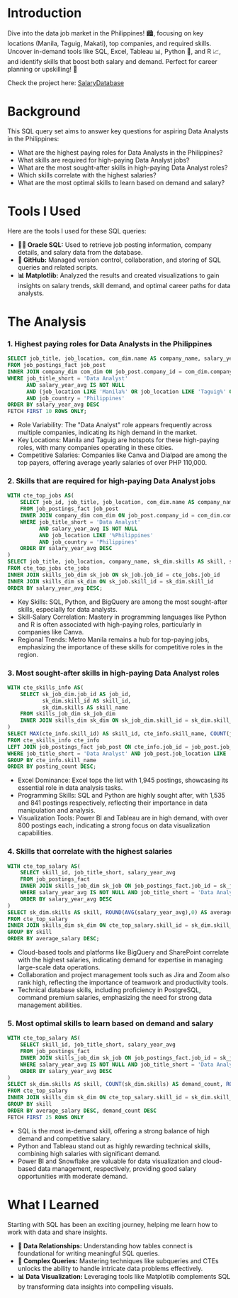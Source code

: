 # Introduction
Dive into the data job market in the Philippines! 🏙️, focusing on key locations (Manila, Taguig, Makati), top companies, and required skills. Uncover in-demand tools like SQL, Excel, Tableau 📊, Python 🐍, and R 📈, and identify skills that boost both salary and demand. Perfect for career planning or upskilling! 🚀

Check the project here: [SalaryDatabase](ProjectFiles/SalaryDatabase.sql)
# Background 
This SQL query set aims to answer key questions for aspiring Data Analysts in the Philippines:

- What are the highest paying roles for Data Analysts in the Philippines?
- What skills are required for high-paying Data Analyst jobs?
- What are the most sought-after skills in high-paying Data Analyst roles?
- Which skills correlate with the highest salaries?
- What are the most optimal skills to learn based on demand and salary?                                   
# Tools I Used
Here are the tools I used for these SQL queries:

- **🧑‍💻 Oracle SQL:** Used to retrieve job posting information, company details, and salary data from the database.
- **🔄 GitHub:** Managed version control, collaboration, and storing of SQL queries and related scripts.
- **📊 Matplotlib:** Analyzed the results and created visualizations to gain insights on salary trends, skill demand, and optimal career paths for data analysts.
# The Analysis
### 1. Highest paying roles for Data Analysts in the Philippines
```sql
SELECT job_title, job_location, com_dim.name AS company_name, salary_year_avg
FROM job_postings_fact job_post
INNER JOIN company_dim com_dim ON job_post.company_id = com_dim.company_id
WHERE job_title_short = 'Data Analyst'
      AND salary_year_avg IS NOT NULL
      AND (job_location LIKE 'Manila%' OR job_location LIKE 'Taguig%' OR job_location LIKE 'Makati%')
      AND job_country = 'Philippines'
ORDER BY salary_year_avg DESC
FETCH FIRST 10 ROWS ONLY; 
```
- Role Variability: The "Data Analyst" role appears frequently across multiple companies, indicating its high demand in the market.
- Key Locations: Manila and Taguig are hotspots for these high-paying roles, with many companies operating in these cities.
- Competitive Salaries: Companies like Canva and Dialpad are among the top payers, offering average yearly salaries of over PHP 110,000.
### 2. Skills that are required for high-paying Data Analyst jobs
```sql
WITH cte_top_jobs AS(
    SELECT job_id, job_title, job_location, com_dim.name AS company_name, salary_year_avg
    FROM job_postings_fact job_post
    INNER JOIN company_dim com_dim ON job_post.company_id = com_dim.company_id
    WHERE job_title_short = 'Data Analyst'
          AND salary_year_avg IS NOT NULL
          AND job_location LIKE '%Philippines' 
          AND job_country = 'Philippines'
    ORDER BY salary_year_avg DESC
)
SELECT job_title, job_location, company_name, sk_dim.skills AS skill, salary_year_avg
FROM cte_top_jobs cte_jobs
INNER JOIN skills_job_dim sk_job ON sk_job.job_id = cte_jobs.job_id
INNER JOIN skills_dim sk_dim ON sk_job.skill_id = sk_dim.skill_id
ORDER BY salary_year_avg DESC;
```
- Key Skills: SQL, Python, and BigQuery are among the most sought-after skills, especially for data analysts.
- Skill-Salary Correlation: Mastery in programming languages like Python and R is often associated with high-paying roles, particularly in companies like Canva.
- Regional Trends: Metro Manila remains a hub for top-paying jobs, emphasizing the importance of these skills for competitive roles in the region.
### 3. Most sought-after skills in high-paying Data Analyst roles
```sql
WITH cte_skills_info AS(
    SELECT sk_job_dim.job_id AS job_id,
           sk_dim.skill_id AS skill_id,
           sk_dim.skills AS skill_name
    FROM skills_job_dim sk_job_dim
    INNER JOIN skills_dim sk_dim ON sk_job_dim.skill_id = sk_dim.skill_id
)
SELECT MAX(cte_info.skill_id) AS skill_id, cte_info.skill_name, COUNT(job_post.job_id) AS posting_count
FROM cte_skills_info cte_info
LEFT JOIN job_postings_fact job_post ON cte_info.job_id = job_post.job_id
WHERE job_title_short = 'Data Analyst' AND job_post.job_location LIKE '%Philippines' 
GROUP BY cte_info.skill_name
ORDER BY posting_count DESC;
```
- Excel Dominance: Excel tops the list with 1,945 postings, showcasing its essential role in data analysis tasks.
- Programming Skills: SQL and Python are highly sought after, with 1,535 and 841 postings respectively, reflecting their importance in data manipulation and analysis.
- Visualization Tools: Power BI and Tableau are in high demand, with over 800 postings each, indicating a strong focus on data visualization capabilities.
### 4. Skills that correlate with the highest salaries
```sql
WITH cte_top_salary AS(
    SELECT skill_id, job_title_short, salary_year_avg
    FROM job_postings_fact
    INNER JOIN skills_job_dim sk_job ON job_postings_fact.job_id = sk_job.job_id
    WHERE salary_year_avg IS NOT NULL AND job_title_short = 'Data Analyst' AND job_location LIKE '%Philippines'
    ORDER BY salary_year_avg DESC
)
SELECT sk_dim.skills AS skill, ROUND(AVG(salary_year_avg),0) AS average_salary
FROM cte_top_salary
INNER JOIN skills_dim sk_dim ON cte_top_salary.skill_id = sk_dim.skill_id
GROUP BY skill
ORDER BY average_salary DESC;
```
- Cloud-based tools and platforms like BigQuery and SharePoint correlate with the highest salaries, indicating demand for expertise in managing large-scale data operations.
- Collaboration and project management tools such as Jira and Zoom also rank high, reflecting the importance of teamwork and productivity tools.
- Technical database skills, including proficiency in PostgreSQL, command premium salaries, emphasizing the need for strong data management abilities.
### 5. Most optimal skills to learn based on demand and salary 
```sql
WITH cte_top_salary AS(
    SELECT skill_id, job_title_short, salary_year_avg
    FROM job_postings_fact
    INNER JOIN skills_job_dim sk_job ON job_postings_fact.job_id = sk_job.job_id
    WHERE salary_year_avg IS NOT NULL AND job_title_short = 'Data Analyst' AND job_location LIKE '%Philippines'
    ORDER BY salary_year_avg DESC
)
SELECT sk_dim.skills AS skill, COUNT(sk_dim.skills) AS demand_count, ROUND(AVG(salary_year_avg),0) AS average_salary
FROM cte_top_salary
INNER JOIN skills_dim sk_dim ON cte_top_salary.skill_id = sk_dim.skill_id
GROUP BY skill
ORDER BY average_salary DESC, demand_count DESC
FETCH FIRST 25 ROWS ONLY
```
- SQL is the most in-demand skill, offering a strong balance of high demand and competitive salary.
- Python and Tableau stand out as highly rewarding technical skills, combining high salaries with significant demand.
- Power BI and Snowflake are valuable for data visualization and cloud-based data management, respectively, providing good salary opportunities with moderate demand.
# What I Learned
Starting with SQL has been an exciting journey, helping me learn how to work with data and share insights.
- **🔗 Data Relationships:** Understanding how tables connect is foundational for writing meaningful SQL queries.
- **🧩 Complex Queries:** Mastering techniques like subqueries and CTEs unlocks the ability to handle intricate data problems effectively.
- **📊 Data Visualization:** Leveraging tools like Matplotlib complements SQL by transforming data insights into compelling visuals.




